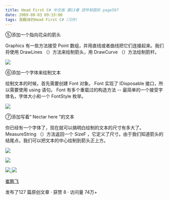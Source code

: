 ```yaml
---
title: Head First C# 中文版 第13章 控件和图形 page597
date: 2009-08-03 09:33:00
tags: 我翻译的Head First C#（习作）
---
```

⑤添加一个指向花朵的箭头

  

Graphics  有一些方法接受  Point  数组，并用直线或者曲线把它们连接起来。我们将使用  DrawLines  （）方法来绘制箭头，用
DrawCurve  （）方法绘制箭杆。

  

![](https://p-blog.csdn.net/images/p_blog_csdn_net/cuipengfei1/EntryImages/20090803/2009-08-03_09-16-48.jpg)

⑥添加一个字体来绘制文本

  

绘制文本的时候，首先需要创建  Font  对象。  Font  实现了  IDisposable  接口，所以需要使用  using  语句。  Font
有多个重载过的构造方法  \--  最简单的一个接受字体名，字体大小和一个  FontStyle  枚举。

  

![](https://p-blog.csdn.net/images/p_blog_csdn_net/cuipengfei1/EntryImages/20090803/2009-08-03_09-23-50.jpg)

⑦添加写着“  Nectar here  ”的文本

  

你已经有一个字体了，现在就可以搞明白绘制的文本的尺寸有多大了。  MeasureString  （）方法返回一个  SizeF
，它定义了尺寸。由于我们知道箭头的结尾点，我们可以把文本的中心绘制到箭头正上方。

  

![](https://p-blog.csdn.net/images/p_blog_csdn_net/cuipengfei1/EntryImages/20090803/2009-08-03_09-30-11.jpg)

![](https://p-blog.csdn.net/images/p_blog_csdn_net/cuipengfei1/EntryImages/20090803/2009-08-03_09-31-16.jpg)



[ ![](https://profile.csdnimg.cn/5/2/5/3_cuipengfei1)
![](https://g.csdnimg.cn/static/user-reg-year/1x/11.png)
](https://blog.csdn.net/cuipengfei1)

[ 崔鹏飞 ](https://blog.csdn.net/cuipengfei1)

发布了127 篇原创文章  ·  获赞 8  ·  访问量 74万+

